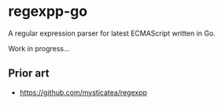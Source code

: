 # regexpp-go

A regular expression parser for latest ECMAScript written in Go.

Work in progress...

## Prior art

- https://github.com/mysticatea/regexpp
